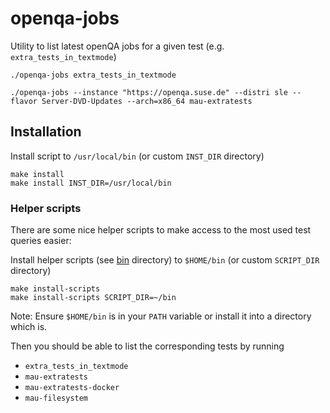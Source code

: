 # openqa-jobs

Utility to list latest openQA jobs for a given test (e.g. `extra_tests_in_textmode`)

    ./openqa-jobs extra_tests_in_textmode
    
    ./openqa-jobs --instance "https://openqa.suse.de" --distri sle --flavor Server-DVD-Updates --arch=x86_64 mau-extratests

## Installation

Install script to `/usr/local/bin` (or custom `INST_DIR` directory)

    make install
    make install INST_DIR=/usr/local/bin

### Helper scripts

There are some nice helper scripts to make access to the most used test queries easier:

Install helper scripts (see [bin](bin) directory) to `$HOME/bin` (or custom `SCRIPT_DIR` directory)

    make install-scripts
    make install-scripts SCRIPT_DIR=~/bin

Note: Ensure `$HOME/bin` is in your `PATH` variable or install it into a directory which is.

Then you should be able to list the corresponding tests by running

* `extra_tests_in_textmode`
* `mau-extratests`
* `mau-extratests-docker`
* `mau-filesystem`

